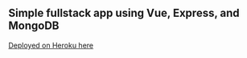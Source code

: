 ## Simple fullstack app using Vue, Express, and MongoDB

[Deployed on Heroku here]('https://protected-scrubland-58963.herokuapp.com/')
